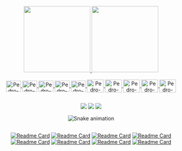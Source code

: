 
<br />
<br />
<div align="center">
  <a href="https://github.com/PedroLaraa">
  <img height="180em" src="https://github-readme-stats-ruby-one.vercel.app/api?username=PedroLaraa&show_icons=true&theme=ocean_dark&include_all_commits=true&count_private=true"/>
  <img height="180em" src="https://github-readme-stats-ruby-one.vercel.app/api/top-langs/?username=PedroLaraa&layout=compact&langs_count=7&theme=ocean_dark"/>
</div>
<div align="center"><br>
  <img align="center" alt="Pedro-React" height="30" width="40"
       src="https://cdn.jsdelivr.net/gh/devicons/devicon/icons/react/react-original.svg" />
  <img align="center" alt="Pedro-Node" height="30" width="40"
       src="https://cdn.jsdelivr.net/gh/devicons/devicon/icons/nodejs/nodejs-original.svg" />
  <img align="center" alt="Pedro-Js" height="30" width="40"
       src="https://cdn.jsdelivr.net/gh/devicons/devicon/icons/javascript/javascript-original.svg" />
  <img align="center" alt="Pedro-Py" height="30" width="40"
       src="https://cdn.jsdelivr.net/gh/devicons/devicon/icons/python/python-original.svg" />
  <img align="center" alt="Pedro-Express" height="30" width="40"
       src="https://cdn.jsdelivr.net/gh/devicons/devicon/icons/express/express-original.svg" />
  <img align="center" alt="Pedro-MySql" height="35" width="45"
       src="https://cdn.jsdelivr.net/gh/devicons/devicon/icons/mysql/mysql-original-wordmark.svg" />
  <img align="center" alt="Pedro-Bootstrap" height="35" width="45"
       src="https://cdn.jsdelivr.net/gh/devicons/devicon/icons/bootstrap/bootstrap-original.svg" />
  <img align="center" alt="Pedro-Html" height="35" width="45"
       src="https://cdn.jsdelivr.net/gh/devicons/devicon/icons/html5/html5-original.svg" />
  <img align="center" alt="Pedro-Css" height="35" width="45"
       src="https://cdn.jsdelivr.net/gh/devicons/devicon/icons/css3/css3-original.svg" />
  <img align="center" alt="Pedro-Git" height="35" width="45"
       src="https://cdn.jsdelivr.net/gh/devicons/devicon/icons/git/git-original.svg" />
  </div>
  
##
  
<div align="center"> 
  <a href="https://www.instagram.com/pedrinlara_" target="_blank"><img src="https://img.shields.io/badge/-Instagram-%23E4405F?style=for-the-badge&logo=instagram&logoColor=white" target="_blank"></a>
  <a href="https://linkedin.com/in/pedro-lara-497723176/" target="_blank"><img src="https://img.shields.io/badge/-LinkedIn-%230077B5?style=for-the-badge&logo=linkedin&logoColor=white" target="_blank"></a> 
  <a href = "mailto:pedroalveslara@gmail.com"><img src="https://img.shields.io/badge/-Gmail-%23333?style=for-the-badge&logo=gmail&logoColor=white" target="_blank"></a>
  
  ![Snake animation](https://github.com/PedroLaraa/PedroLaraa/blob/output/github-contribution-grid-snake.svg)
  
</div>
  
##

<div align="center">
  
  [![Readme Card](https://github-readme-stats-ruby-one.vercel.app/api/pin/?username=PedroLaraa&repo=Weather-Map&theme=ocean_dark)](https://github.com/PedroLaraa/Weather-Map)
  [![Readme Card](https://github-readme-stats-ruby-one.vercel.app/api/pin/?username=PedroLaraa&repo=Bumblebee-Orcamentos-Carros&theme=ocean_dark)](https://github.com/PedroLaraa/Bumblebee-Orcamentos-Carros)
    [![Readme Card](https://github-readme-stats-ruby-one.vercel.app/api/pin/?username=PedroLaraa&repo=Url-Short&theme=ocean_dark)](https://github.com/PedroLaraa/Url-Short)
  [![Readme Card](https://github-readme-stats-ruby-one.vercel.app/api/pin/?username=PedroLaraa&repo=NGCash-Backend&theme=ocean_dark)](https://github.com/PedroLaraa/NGCash-Backend)
  [![Readme Card](https://github-readme-stats-ruby-one.vercel.app/api/pin/?username=PedroLaraa&repo=Api-NodeJs-Sequelize-MySql&theme=ocean_dark)](https://github.com/PedroLaraa/Api-NodeJs-Sequelize-MySql)
  [![Readme Card](https://github-readme-stats-ruby-one.vercel.app/api/pin/?username=PedroLaraa&repo=Api-Rest-Express-MongoDB&theme=ocean_dark)](https://github.com/PedroLaraa/Api-Rest-Express-MongoDB)
  [![Readme Card](https://github-readme-stats-ruby-one.vercel.app/api/pin/?username=PedroLaraa&repo=Curso-MachineLearning-Alura&theme=ocean_dark)](https://github.com/PedroLaraa/Curso-MachineLearning-Alura)
  [![Readme Card](https://github-readme-stats-ruby-one.vercel.app/api/pin/?username=PedroLaraa&repo=RECOMENDADOR-DE-MUSICAS&theme=ocean_dark)](https://github.com/PedroLaraa/RECOMENDADOR-DE-MUSICAS)
</div>

